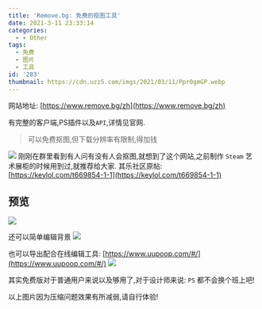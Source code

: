 ```yaml
---
title: 'Remove.bg: 免费的抠图工具'
date: 2021-3-11 23:33:14
categories:
  - - Other
tags:
  - 免费
  - 图片
  - 工具
id: '283'
thumbnail: https://cdn.uzz5.com/imgs/2021/03/11/Ppr0gmGP.webp
---
```



网站地址: [https://www.remove.bg/zh](https://www.remove.bg/zh) 

有完整的客户端,PS插件以及`API`,详情见官网.

> 可以免费抠图,但下载分辨率有限制,得加钱

![](https://cdn.uzz5.com/imgs/2021/03/11/sapUh89J.webp) 刚刚在群里看到有人问有没有人会抠图,就想到了这个网站,之前制作 `Steam` 艺术展柜的时候用到过,就推荐给大家. 其乐社区原帖: [https://keylol.com/t669854-1-1](https://keylol.com/t669854-1-1)

## 预览

![](https://cdn.uzz5.com/imgs/2021/03/11/571hfodh.webp) 

还可以简单编辑背景 ![](https://cdn.uzz5.com/imgs/2021/03/11/elfhHTDP.webp) 

也可以导出配合在线编辑工具: [https://www.uupoop.com/#/](https://www.uupoop.com/#/) ![](https://cdn.uzz5.com/imgs/2021/03/11/HOuSkkiu.webp) 

其实免费版对于普通用户来说以及够用了,对于设计师来说: `PS` 都不会换个班上吧!

 以上图片因为压缩问题效果有所减弱,请自行体验!